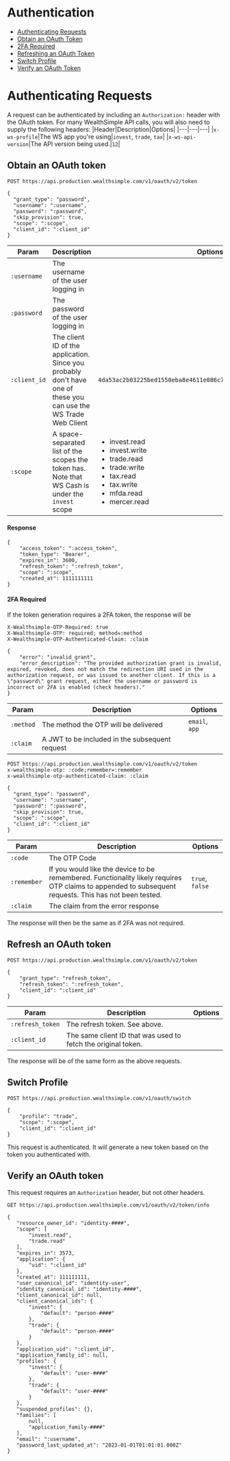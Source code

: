 # Authentication

- [Authenticating Requests](#authenticating-requests)
- [Obtain an OAuth Token](#obtain-an-oauth-token)
- [2FA Required](#2fa-required)
- [Refreshing an OAuth Token](#refresh-an-oauth-token)
- [Switch Profile](#switch-profile)
- [Verify an OAuth Token](#verify-an-oauth-token)


# Authenticating Requests
A request can be authenticated by including an `Authorization:` header with the OAuth token.
For many WealthSimple API calls, you will also need to supply the following headers:
|Header|Description|Options|
|---|---|---|
|`x-ws-profile`|The WS app you're using|`invest`, `trade`, `tax`|
|`x-ws-api-version`|The API version being used.|`12`|

## Obtain an OAuth token
```http
POST https://api.production.wealthsimple.com/v1/oauth/v2/token

{
  "grant_type": "password",
  "username": ":username",
  "password": ":password",
  "skip_provision": true,
  "scope": ":scope",
  "client_id": ":client_id"
}
```
|Param|Description|Options|
|---|---|---|
|`:username`|The username of the user logging in||
|`:password`|The password of the user logging in||
|`:client_id`|The client ID of the application. Since you probably don't have one of these you can use the WS Trade Web Client|`4da53ac2b03225bed1550eba8e4611e086c7b905a3855e6ed12ea08c246758fa`|
|`:scope`|A space-separated list of the scopes the token has. Note that WS Cash is under the `invest` scope|<ul><li>invest.read</li><li>invest.write</li><li>trade.read</li><li>trade.write</li><li>tax.read</li><li>tax.write</li><li>mfda.read</li><li>mercer.read</li></ul>|

#### Response
```http
{
    "access_token": ":access_token",
    "token_type": "Bearer",
    "expires_in": 3600,
    "refresh_token": ":refresh_token",
    "scope": ":scope",
    "created_at": 1111111111
}
```

#### 2FA Required
If the token generation requires a 2FA token, the response will be
```http
X-Wealthsimple-OTP-Required: true
X-Wealthsimple-OTP: required; method=:method
X-Wealthsimple-OTP-Authenticated-Claim: :claim

{
    "error": "invalid_grant",
    "error_description": "The provided authorization grant is invalid, expired, revoked, does not match the redirection URI used in the authorization request, or was issued to another client. If this is a \"password\" grant request, either the username or password is incorrect or 2FA is enabled (check headers)."
}
```
|Param|Description|Options|
|---|---|---|
|`:method`|The method the OTP will be delivered|`email`, `app`|
|`:claim`|A JWT to be included in the subsequent request||

```http
POST https://api.production.wealthsimple.com/v1/oauth/v2/token
x-wealthsimple-otp: :code;remember=:remember
x-wealthsimple-otp-authenticated-claim: :claim

{
  "grant_type": "password",
  "username": ":username",
  "password": ":password",
  "skip_provision": true,
  "scope": ":scope",
  "client_id": ":client_id"
}
```
|Param|Description|Options|
|---|---|---|
|`:code`|The OTP Code||
|`:remember`|If you would like the device to be remembered. Functionality likely requires OTP claims to appended to subsequent requests. This has not been tested.|`true`, `false`|
|`:claim`|The claim from the error response||

The response will then be the same as if 2FA was not required.

## Refresh an OAuth token
```http
POST https://api.production.wealthsimple.com/v1/oauth/v2/token

{
    "grant_type": "refresh_token",
    "refresh_token": ":refresh_token",
    "client_id": ":client_id"
}
```
|Param|Description|Options|
|---|---|---|
|`:refresh_token`|The refresh token. See above.||
|`:client_id`|The same client ID that was used to fetch the original token.||

The response will be of the same form as the above requests.

## Switch Profile
```http
POST https://api.production.wealthsimple.com/v1/oauth/switch

{
    "profile": "trade",
    "scope": ":scope",
    "client_id": ":client_id"
}
```
This request is authenticated. It will generate a new token based on the token you authenticated with.


## Verify an OAuth token
This request requires an `Authorization` header, but not other headers.
```http
GET https://api.production.wealthsimple.com/v1/oauth/v2/token/info
 ```
 
 ```http
 {
    "resource_owner_id": "identity-####",
    "scope": [
        "invest.read",
        "trade.read"
    ],
    "expires_in": 3573,
    "application": {
        "uid": ":client_id"
    },
    "created_at": 111111111,
    "user_canonical_id": "identity-user",
    "identity_canonical_id": "identity-####",
    "client_canonical_id": null,
    "client_canonical_ids": {
        "invest": {
            "default": "person-####"
        },
        "trade": {
            "default": "person-####"
        }
    },
    "application_uid": ":client_id",
    "application_family_id": null,
    "profiles": {
        "invest": {
            "default": "user-####"
        },
        "trade": {
            "default": "user-####"
        }
    },
    "suspended_profiles": {},
    "families": [
        null,
        "application_family-####"
    ],
    "email": ":username",
    "password_last_updated_at": "2023-01-01T01:01:01.000Z"
}
```
